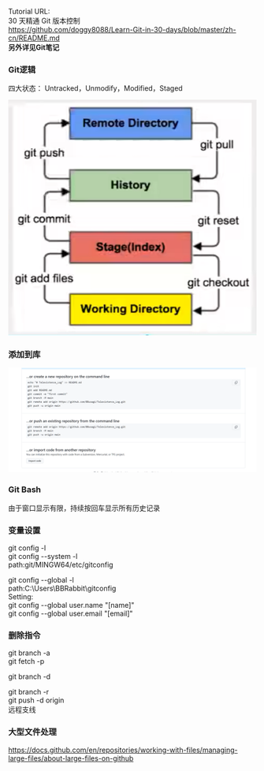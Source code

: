 Tutorial URL:  
30 天精通 Git 版本控制  
https://github.com/doggy8088/Learn-Git-in-30-days/blob/master/zh-cn/README.md  
**另外详见Git笔记**

### Git逻辑
四大状态：
Untracked，Unmodify，Modified，Staged

![Git层级关系](GitLogic.PNG)

### 添加到库
![GitHub官方说明](GitHub_HowToSetup.PNG)

### Git Bash
由于窗口显示有限，持续按回车显示所有历史记录

### 变量设置
git config -l  
git config --system -l  
path:git/MINGW64/etc/gitconfig

git config --global -l  
path:C:\Users\BBRabbit\gitconfig  
Setting:  
git config --global user.name "[name]"  
git config --global user.email "[email]"  

### 删除指令
git branch -a  
git fetch -p

git branch -d <localbranch>

git branch -r  
git push -d origin <remotebranch>  
远程支线

### 大型文件处理
https://docs.github.com/en/repositories/working-with-files/managing-large-files/about-large-files-on-github